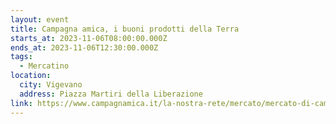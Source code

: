 ```yaml
---
layout: event
title: Campagna amica, i buoni prodotti della Terra
starts_at: 2023-11-06T08:00:00.000Z
ends_at: 2023-11-06T12:30:00.000Z
tags:
  - Mercatino
location:
  city: Vigevano
  address: Piazza Martiri della Liberazione
link: https://www.campagnamica.it/la-nostra-rete/mercato/mercato-di-campagna-amica-di-vigevano/
---
```

